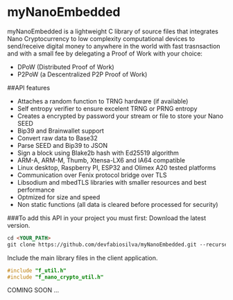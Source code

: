 # myNanoEmbedded
myNanoEmbedded is a lightweight C library of source files that integrates Nano Cryptocurrency to low complexity computational devices to send/receive digital money to anywhere in the world with fast trasnsaction and with a small fee by delegating a Proof of Work with your choice:

- DPoW (Distributed Proof of Work)
- P2PoW (a Descentralized P2P Proof of Work)

##API features
- Attaches a random function to TRNG hardware (if available)
- Self entropy verifier to ensure excelent TRNG or PRNG entropy
- Creates a encrypted by password your stream or file to store your Nano SEED
- Bip39 and Brainwallet support
- Convert raw data to Base32
- Parse SEED and Bip39 to JSON
- Sign a block using Blake2b hash with Ed25519 algorithm
- ARM-A, ARM-M, Thumb, Xtensa-LX6 and IA64 compatible
- Linux desktop, Raspberry PI, ESP32 and Olimex A20 tested platforms
- Communication over Fenix protocol bridge over TLS
- Libsodium and mbedTLS libraries with smaller resources and best performance
- Optmized for size and speed
- Non static functions (all data is cleared before processed for security)

###To add this API in your project you must first:
Download the latest version.

```markdown
cd <YOUR_PATH>
git clone https://github.com/devfabiosilva/myNanoEmbedded.git --recurse-submodules
```
Include the main library files in the client application.

```c
#include "f_util.h"
#include "f_nano_crypto_util.h"
```

COMING SOON ...

